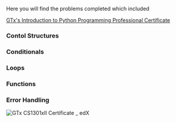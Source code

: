 Here you will find the problems completed which included

[GTx's Introduction to Python Programming Professional Certificate](https://www.edx.org/professional-certificate/introduction-to-python-programming)

### Contol Structures
### Conditionals
### Loops
### Functions
### Error Handling


![GTx CS1301xII Certificate _ edX](https://user-images.githubusercontent.com/32176320/120816283-9b4ae680-c51e-11eb-86fa-3483a1a49d63.png)



